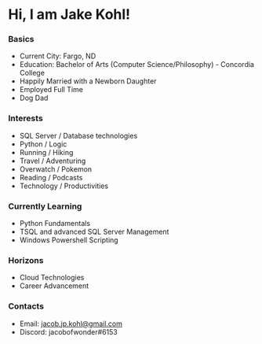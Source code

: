 # Hi, I am Jake Kohl!



### Basics

* Current City: Fargo, ND
* Education: Bachelor of Arts (Computer Science/Philosophy) - Concordia College
* Happily Married with a Newborn Daughter
* Employed Full Time
* Dog Dad 

### Interests

* SQL Server / Database technologies
* Python / Logic
* Running / Hiking
* Travel / Adventuring
* Overwatch / Pokemon
* Reading / Podcasts
* Technology / Productivities

### Currently Learning

* Python Fundamentals
* TSQL and advanced SQL Server Management
* Windows Powershell Scripting

### Horizons

* Cloud Technologies 
* Career Advancement

### Contacts

* Email: jacob.jp.kohl@gmail.com
* Discord: jacobofwonder#6153